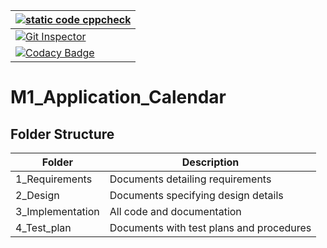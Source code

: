 | [![static code cppcheck](https://github.com/jayaaprasanth/M1_Application_Calendar/actions/workflows/c-cpp.yml/badge.svg)](https://github.com/jayaaprasanth/M1_Application_Calendar/actions/workflows/c-cpp.yml) |
| ------------------------------------------------------------------------------------ |
| [![Git Inspector](https://github.com/jayaaprasanth/M1_Application_Calendar/actions/workflows/Git_Inspector.yml/badge.svg)](https://github.com/jayaaprasanth/M1_Application_Calendar/actions/workflows/Git_Inspector.yml) |
| [![Codacy Badge](https://app.codacy.com/project/badge/Grade/fc29dd0eb33944faad709993571fe1bb)](https://www.codacy.com/gh/jayaaprasanth/M1_Application_Calendar/dashboard?utm_source=github.com&amp;utm_medium=referral&amp;utm_content=jayaaprasanth/M1_Application_Calendar&amp;utm_campaign=Badge_Grade) |

# M1_Application_Calendar
## Folder Structure
| Folder | Description |
| ------ | ----------- |
| 1_Requirements |	Documents detailing requirements |
| 2_Design | 	Documents specifying design details |
| 3_Implementation | 	All code and documentation |
| 4_Test_plan | 	Documents with test plans and procedures |
